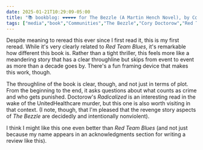 ```yaml
---
date: 2025-01-21T10:29:09-05:00
title: "📚 bookblog: ❤️❤️❤️❤️❤️ for The Bezzle (A Martin Hench Novel), by Cory Doctorow"
tags: ["media","book","Communities","The Bezzle","Cory Doctorow","Red Team Blues","Radicalized (collection)","Radicalized"]
---
```


Despite meaning to reread this ever since I first read it, this is my first reread. While it's very clearly related to *Red Team Blues*, it's remarkable how different this book is. Rather than a tight thriller, this feels more like a meandering story that has a clear throughline but skips from event to event as more than a decade goes by. There's a fun framing device that makes this work, though.

The throughline of the book is clear, though, and not just in terms of plot. From the beginning to the end, it asks questions about what counts as crime and who gets punished. Doctorow's *Radicalized* is an interesting read in the wake of the UnitedHealthcare murder, but this one is also worth visiting in that context. (I note, though, that I'm pleased that the revenge story aspects of *The Bezzle* are decidedly and intentionally nonviolent).

I think I might like this one even better than *Red Team Blues* (and not just because my name appears in an acknowledgments section for writing a review like this).